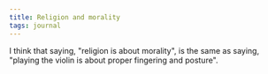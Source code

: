 ```yaml
---
title: Religion and morality
tags: journal
---
```


I think that saying, "religion is about morality", is the same as saying,
"playing the violin is about proper fingering and posture".
